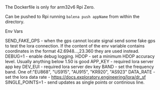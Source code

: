 The Dockerfile is only for arm32v6 Rpi Zero.

Can be pushed to Rpi running `balena push appName` from within the directory.

Env Vars

SEND_FAKE_GPS - when the gps cannot locate signal send some fake gps to test the lora connection. If the content of the env variable contains coordinates in the format 42.6948...,23.360 they are used instead.
DEBUG=1 - enable debug logging.
HDOP - set a minimum HDOP accuracy level. Usually anything below 1.50 is good
APP_KEY - required lora server app key
DEV_EUI - required lora server dev key
BAND - set the frequency band. One of:"EU868", "US915", "AU915", "KR920", "AS923"
DATA_RATE - set the lora data rate - https://docs.exploratory.engineering/lora/dr_sf
SINGLE_POINTS=1 - send updates as single points or continious line.